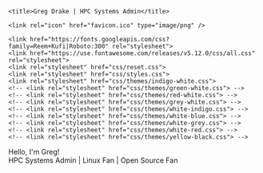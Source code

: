 
	<title>Greg Drake | HPC Systems Admin</title>

	<link rel="icon" href="favicon.ico" type="image/png" />

	<link href="https://fonts.googleapis.com/css?family=Reem+Kufi|Roboto:300" rel="stylesheet">
	<link href="https://use.fontawesome.com/releases/v5.12.0/css/all.css" rel="stylesheet">
	<link rel="stylesheet" href="css/reset.css">
	<link rel="stylesheet" href="css/styles.css">
	<link rel="stylesheet" href="css/themes/indigo-white.css">
	<!-- <link rel="stylesheet" href="css/themes/green-white.css"> -->
	<!-- <link rel="stylesheet" href="css/themes/red-white.css"> -->
	<!-- <link rel="stylesheet" href="css/themes/grey-white.css"> -->
	<!-- <link rel="stylesheet" href="css/themes/white-indigo.css"> -->
	<!-- <link rel="stylesheet" href="css/themes/white-blue.css"> -->
	<!-- <link rel="stylesheet" href="css/themes/white-grey.css"> -->
	<!-- <link rel="stylesheet" href="css/themes/white-red.css"> -->
	<!-- <link rel="stylesheet" href="css/themes/yellow-black.css"> -->
</head>
<body>
	<main>
		<div class="intro">Hello, I'm Greg!</div>
		<div class="tagline">HPC Systems Admin | Linux Fan | Open Source Fan</div>
		<!-- Find your icons from here - https://fontawesome.com/icons?d=gallery&s=brands -->
		<div class="icons-social">
			<a target="_blank" href="https://github.com/flexdinesh"><i class="fab fa-github"></i></a>
			<a target="_blank" href="https://twitter.com/flexdinesh"><i class="fab fa-twitter"></i></a>
			<a target="_blank" href="https://dev.to/flexdinesh"><i class="fab fa-dev"></i></a>
			<a target="_blank" href="https://stackoverflow.com/story/flexdinesh"><i class="fab fa-stack-overflow"></i></a>
			<a target="_blank" href="https://www.linkedin.com/in/dineshpandiyan"><i class="fab fa-linkedin"></i></a>
			<a target="_blank" href="https://medium.com/@flexdinesh"><i class="fab fa-medium"></i></a>
			<a target="_blank" href="https://www.freecodecamp.org"><i class="fab fa-free-code-camp"></i></a>
			<a target="_blank" href="https://www.behance.net"><i class="fab fa-behance"></i></a>
			<a target="_blank" href="https://codepen.io"><i class="fab fa-codepen"></i></a>
    </div>
	</main>
</body>
</html>
